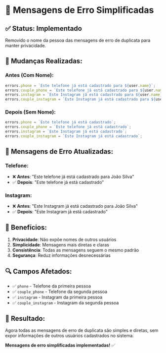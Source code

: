 # 🔧 Mensagens de Erro Simplificadas

## ✅ **Status: Implementado**

Removido o nome da pessoa das mensagens de erro de duplicata para manter privacidade.

## 🔄 **Mudanças Realizadas:**

### **Antes (Com Nome):**
```typescript
errors.phone = `Este telefone já está cadastrado para ${user.name}`;
errors.couple_phone = `Este telefone já está cadastrado para ${user.name}`;
errors.instagram = `Este Instagram já está cadastrado para ${user.name}`;
errors.couple_instagram = `Este Instagram já está cadastrado para ${user.name}`;
```

### **Depois (Sem Nome):**
```typescript
errors.phone = `Este telefone já está cadastrado`;
errors.couple_phone = `Este telefone já está cadastrado`;
errors.instagram = `Este Instagram já está cadastrado`;
errors.couple_instagram = `Este Instagram já está cadastrado`;
```

## 📱 **Mensagens de Erro Atualizadas:**

### **Telefone:**
- ❌ **Antes**: "Este telefone já está cadastrado para João Silva"
- ✅ **Depois**: "Este telefone já está cadastrado"

### **Instagram:**
- ❌ **Antes**: "Este Instagram já está cadastrado para João Silva"
- ✅ **Depois**: "Este Instagram já está cadastrado"

## 🎯 **Benefícios:**

1. **Privacidade**: Não expõe nomes de outros usuários
2. **Simplicidade**: Mensagens mais diretas e claras
3. **Consistência**: Todas as mensagens seguem o mesmo padrão
4. **Segurança**: Reduz informações desnecessárias

## 🔍 **Campos Afetados:**

- ✅ `phone` - Telefone da primeira pessoa
- ✅ `couple_phone` - Telefone da segunda pessoa
- ✅ `instagram` - Instagram da primeira pessoa
- ✅ `couple_instagram` - Instagram da segunda pessoa

## 🎉 **Resultado:**

Agora todas as mensagens de erro de duplicata são simples e diretas, sem expor informações de outros usuários cadastrados no sistema.

**Mensagens de erro simplificadas implementadas!** ✅
